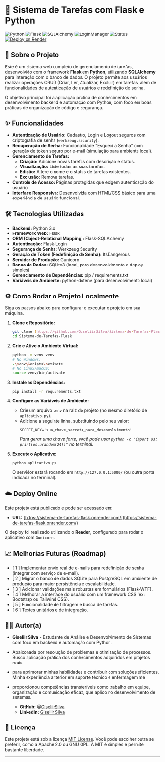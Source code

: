 # 🚀 Sistema de Tarefas com Flask e Python

![Python](https://img.shields.io/badge/Python-3.x-blue.svg)
![Flask](https://img.shields.io/badge/Flask-2.x-lightgrey.svg)
![SQLAlchemy](https://img.shields.io/badge/SQLAlchemy-green.svg)
![LoginManager](https://img.shields.io/badge/Flask--Login-blueviolet.svg)
![Status](https://img.shields.io/badge/Status-Concluído-brightgreen.svg)
[![Deploy on Render](https://img.shields.io/badge/Deploy%20on-Render-orange.svg)](https://sistema-de-tarefas-flask.onrender.com/)


## 📄 Sobre o Projeto

Este é um sistema web completo de gerenciamento de tarefas, desenvolvido com o framework **Flask** em **Python**, utilizando **SQLAlchemy** para interação com o banco de dados. 
O projeto permite aos usuários realizar operações CRUD (Criar, Ler, Atualizar, Excluir) em tarefas, além de funcionalidades de autenticação de usuários e redefinição de senha.

O objetivo principal foi a aplicação prática de conhecimentos em desenvolvimento backend e automação com Python, com foco em boas práticas de organização de código e segurança.

## ✨ Funcionalidades

* **Autenticação de Usuário:** Cadastro, Login e Logout seguros com criptografia de senha (`werkzeug.security`).
* **Recuperação de Senha:** Funcionalidade "Esqueci a Senha" com geração de token seguro por e-mail (simulação para ambiente local).
* **Gerenciamento de Tarefas:**
    * **Criação:** Adicione novas tarefas com descrição e status.
    * **Visualização:** Liste todas as suas tarefas.
    * **Edição:** Altere o nome e o status de tarefas existentes.
    * **Exclusão:** Remova tarefas.
* **Controle de Acesso:** Páginas protegidas que exigem autenticação do usuário.
* **Interface Responsiva:** Desenvolvida com HTML/CSS básico para uma experiência de usuário funcional.

## 🛠️ Tecnologias Utilizadas

* **Backend:** Python 3.x
* **Framework Web:** Flask
* **ORM (Object-Relational Mapping):** Flask-SQLAlchemy
* **Autenticação:** Flask-Login
* **Segurança de Senha:** Werkzeug Security
* **Geração de Token (Redefinição de Senha):** ItsDangerous
* **Servidor de Produção:** Gunicorn
* **Banco de Dados:** SQLite3 (local, para desenvolvimento e deploy simples)
* **Gerenciamento de Dependências:** pip / requirements.txt
* **Variáveis de Ambiente:** python-dotenv (para desenvolvimento local)

## ⚙️ Como Rodar o Projeto Localmente

Siga os passos abaixo para configurar e executar o projeto em sua máquina.

1.  **Clone o Repositório:**
    ```bash
    git clone [https://github.com/GiseliirSilva/Sistema-de-Tarefas-Flask.git](https://github.com/GiseliirSilva/Sistema-de-Tarefas-Flask.git)
    cd Sistema-de-Tarefas-Flask
    ```

2.  **Crie e Ative o Ambiente Virtual:**
    ```bash
    python -m venv venv
    # No Windows:
    .\venv\Scripts\activate
    # No Linux/macOS:
    source venv/bin/activate
    ```

3.  **Instale as Dependências:**
    ```bash
    pip install -r requirements.txt
    ```

4.  **Configure as Variáveis de Ambiente:**
    * Crie um arquivo `.env` na raiz do projeto (no mesmo diretório de `aplicativo.py`).
    * Adicione a seguinte linha, substituindo pelo seu valor:
        ```
        SECRET_KEY='sua_chave_secreta_para_desenvolvimento'
        ```
        *Para gerar uma chave forte, você pode usar `python -c "import os; print(os.urandom(24))"` no terminal.*

5.  **Execute o Aplicativo:**
    ```bash
    python aplicativo.py
    ```
    O servidor estará rodando em `http://127.0.0.1:5000/` (ou outra porta indicada no terminal).

## ☁️ Deploy Online

Este projeto está publicado e pode ser acessado em:

* **URL:** [https://sistema-de-tarefas-flask.onrender.com/](https://sistema-de-tarefas-flask.onrender.com/)

O deploy foi realizado utilizando o **Render**, configurado para rodar o aplicativo com `Gunicorn`.

## 📈 Melhorias Futuras (Roadmap)

* [ 1 ] Implementar envio real de e-mails para redefinição de senha (integrar com serviço de e-mail).
* [ 2 ] Migrar o banco de dados SQLite para PostgreSQL em ambiente de produção para maior persistência e escalabilidade.
* [ 3 ] Adicionar validações mais robustas em formulários (Flask-WTF).
* [ 4 ] Melhorar a interface do usuário com um framework CSS (ex: Bootstrap ou Tailwind CSS).
* [ 5 ] Funcionalidade de filtragem e busca de tarefas.
* [ 6 ] Testes unitários e de integração.

## 🧑‍💻 Autor(a)

* **Giseliir Silva** - Estudante de Análise e Desenvolvimento de Sistemas com foco em backend e automação com Python.
* Apaixonada por resolução de problemas e otimização de processos. Busco aplicação prática dos conhecimentos adquiridos em projetos reais
* para aprimorar minhas habilidades e contribuir com soluções eficientes. Minha experiência anterior em suporte técnico e enfermagem me
* proporcionou competências transferíveis como trabalho em equipe, organização e comunicação eficaz, que aplico no desenvolvimento de sistemas.

    * **GitHub:** [@GiseliirSilva](https://github.com/GiseliirSilva)
    * **LinkedIn:** [Giseliir Silva](https://www.linkedin.com/in/giseli-irsilva)

## 📜 Licença

Este projeto está sob a licença [MIT License](https://opensource.org/licenses/MIT). 
Você pode escolher outra se preferir, como a Apache 2.0 ou GNU GPL. A MIT é simples e permite bastante liberdade.

---
